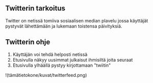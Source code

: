 
## Twitterin tarkoitus
Twitter on netissä tomiiva sosiaalisen median plavelu jossa käyttäjät pystyvät lähettämään ja lukemaan toistensa päivityksiä.

## Twitterin ohje
1. Käyttäjän voi tehdä helposti netissä
2. Etusivulla näkyy uusimmat julkaisut ihmisiltä joita seuraat
3. Etusivulla ylhäällä pystyy kirjottamaan "twiitin"

!(tämätietokone/kuvat/twitterfeed.png)

